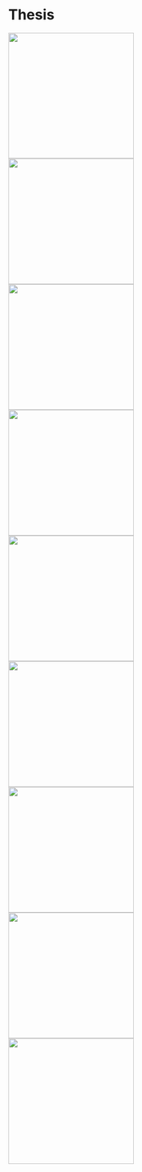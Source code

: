 # Thesis



<div class="container">
  <div class="row">
    <div class=“col-sm-4 form-group”><img src="/app/src/main/res/images/Screenshot_20180403-164822.png" width="250px"></div>
    <div class=“col-sm-4 form-group”><img src="/app/src/main/res/images/Screenshot_20180403-135148.png" width="250px"></div>
    <div class=“col-sm-4 form-group”><img src="/app/src/main/res/images/Screenshot_20180403-161935.png" width="250px"></div>
  </div>
</div>

<div class="container">
  <div class="row">
    <div class=“col-sm-4 form-group”><img src="/app/src/main/res/images/Screenshot_20180214-030945.png" width="250px"></div>
    <div class=“col-sm-4 form-group”><img src="/app/src/main/res/images/Screenshot_20180403-173137.png" width="250px"></div>
    <div class=“col-sm-4 form-group”><img src="/app/src/main/res/images/Screenshot_20180507-210850.png" width="250px"></div>
  </div>
</div>

<div class="container">
  <div class="row">
    <div class=“col-sm-4 form-group”><img src="/app/src/main/res/images/Screenshot_20180507-210957.png" width="250px"></div>
    <div class=“col-sm-4 form-group”><img src="/app/src/main/res/images/Screenshot_20180507-211716.png" width="250px"></div>
    <div class=“col-sm-4 form-group”><img src="/app/src/main/res/images/Screenshot_20180403-173124.png" width="250px"></div>
  </div>
</div>
